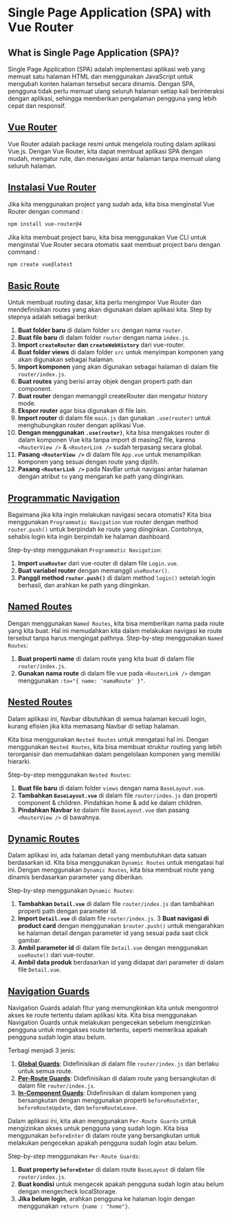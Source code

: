 # Single Page Application (SPA) with Vue Router

## What is Single Page Application (SPA)?
Single Page Application (SPA) adalah implementasi aplikasi web yang memuat satu halaman HTML dan menggunakan JavaScript untuk mengubah konten halaman tersebut secara dinamis. Dengan SPA, pengguna tidak perlu memuat ulang seluruh halaman setiap kali berinteraksi dengan aplikasi, sehingga memberikan pengalaman pengguna yang lebih cepat dan responsif.

## [Vue Router](https://router.vuejs.org/introduction.html)
Vue Router adalah package resmi untuk mengelola routing dalam aplikasi Vue.js. Dengan Vue Router, kita dapat membuat aplikasi SPA dengan mudah, mengatur rute, dan menavigasi antar halaman tanpa memuat ulang seluruh halaman.

## [Instalasi Vue Router](https://router.vuejs.org/installation.html)
Jika kita menggunakan project yang sudah ada, kita bisa menginstal Vue Router dengan command :

```bash
npm install vue-router@4
``` 

Jika kita membuat project baru, kita bisa menggunakan Vue CLI untuk menginstal Vue Router secara otomatis saat membuat project baru dengan command :

```bash
npm create vue@latest
```

## [Basic Route](https://router.vuejs.org/guide/)
Untuk membuat routing dasar, kita perlu mengimpor Vue Router dan mendefinisikan routes yang akan digunakan dalam aplikasi kita. Step by stepnya adalah sebagai berikut:

1. **Buat folder baru** di dalam folder `src` dengan nama `router`.
2. **Buat file baru** di dalam folder `router` dengan nama `index.js`.
3. **Import `createRouter` dan `createWebHistory`** dari vue-router.
4. **Buat folder views** di dalam folder `src` untuk menyimpan komponen yang akan digunakan sebagai halaman.
5. **Import komponen** yang akan digunakan sebagai halaman di dalam file `router/index.js`.
6. **Buat routes** yang berisi array objek dengan properti path dan component.
7. **Buat router** dengan memanggil createRouter dan mengatur history mode. 
8. **Ekspor router** agar bisa digunakan di file lain.
9. **Import router** di dalam file `main.js` dan gunakan `.use(router)` untuk menghubungkan router dengan aplikasi Vue.
10. **Dengan menggunakan `.use(router)`**, kita bisa mengakses router di dalam komponen Vue kita tanpa import di masing2 file, karena `<RouterView />` & `<RouterLink />` sudah terpasang secara global.
11. **Pasang `<RouterView />`** di dalam file `App.vue` untuk menampilkan komponen yang sesuai dengan route yang dipilih.
12. **Pasang `<RouterLink />`** pada NavBar untuk navigasi antar halaman dengan atribut `to` yang mengarah ke path yang diinginkan.

## [Programmatic Navigation](https://router.vuejs.org/guide/essentials/navigation.html)
Bagaimana jika kita ingin melakukan navigasi secara otomatis? Kita bisa menggunakan `Programmatic Navigation` vue router dengan method `router.push()` untuk berpindah ke route yang diinginkan. Contohnya, sehabis login kita ingin berpindah ke halaman dashboard. 

Step-by-step menggunakan `Programmatic Navigation`:
1. **Import `useRouter`** dari vue-router di dalam file `Login.vue`.
2. **Buat variabel router** dengan memanggil `useRouter()`.
3. **Panggil method `router.push()`** di dalam method `login()` setelah login berhasil, dan arahkan ke path yang diinginkan.

## [Named Routes](https://router.vuejs.org/guide/essentials/named-routes.html#Named-Routes)
Dengan menggunakan `Named Routes`, kita bisa memberikan nama pada route yang kita buat. Hal ini memudahkan kita dalam melakukan navigasi ke route tersebut tanpa harus mengingat pathnya.
Step-by-step menggunakan `Named Routes`:
1. **Buat properti name** di dalam route yang kita buat di dalam file `router/index.js`.
2. **Gunakan nama route** di dalam file vue pada `<RouterLink />` dengan menggunakan `:to="{ name: 'namaRoute' }"`.

## [Nested Routes](https://router.vuejs.org/guide/essentials/nested-routes.html)
Dalam aplikasi ini, Navbar dibutuhkan di semua halaman kecuali login, kurang efisien jika kita memasang Navbar di setiap halaman. 

Kita bisa menggunakan `Nested Routes` untuk mengatasi hal ini. Dengan menggunakan `Nested Routes`, kita bisa membuat struktur routing yang lebih terorganisir dan memudahkan dalam pengelolaan komponen yang memiliki hierarki.

Step-by-step menggunakan `Nested Routes`:
1. **Buat file baru** di dalam folder `views` dengan nama `BaseLayout.vue`.
2. **Tambahkan `BaseLayout.vue`** di dalam file `router/index.js` dan properti component & children. Pindahkan home & add ke dalam children.
3. **Pindahkan Navbar** ke dalam file `BaseLayout.vue` dan pasang `<RouterView />` di bawahnya.

## [Dynamic Routes](https://router.vuejs.org/guide/essentials/dynamic-matching.html#Dynamic-Route-Matching-with-Params)
Dalam aplikasi ini, ada halaman detail yang membutuhkan data satuan berdasarkan id. Kita bisa menggunakan `Dynamic Routes` untuk mengatasi hal ini. Dengan menggunakan `Dynamic Routes`, kita bisa membuat route yang dinamis berdasarkan parameter yang diberikan.

Step-by-step menggunakan `Dynamic Routes`:
1. **Tambahkan `Detail.vue`** di dalam file `router/index.js` dan tambahkan properti path dengan parameter id.
2. **Import `Detail.vue`** di dalam file `router/index.js`.
3 **Buat navigasi di product card** dengan menggunakan `$router.push()` untuk mengarahkan ke halaman detail dengan parameter id yang sesuai pada saat click gambar.
4. **Ambil parameter id** di dalam file `Detail.vue` dengan menggunakan `useRoute()` dari vue-router.
5. **Ambil data produk** berdasarkan id yang didapat dari parameter di dalam file `Detail.vue`.

## [Navigation Guards](https://router.vuejs.org/guide/advanced/navigation-guards.html)
Navigation Guards adalah fitur yang memungkinkan kita untuk mengontrol akses ke route tertentu dalam aplikasi kita. Kita bisa menggunakan Navigation Guards untuk melakukan pengecekan sebelum mengizinkan pengguna untuk mengakses route tertentu, seperti memeriksa apakah pengguna sudah login atau belum.

Terbagi menjadi 3 jenis:
1. [**Global Guards**](https://router.vuejs.org/guide/advanced/navigation-guards.html#Global-Before-Guards): Didefinisikan di dalam file `router/index.js` dan berlaku untuk semua route. 
2. [**Per-Route Guards**](https://router.vuejs.org/guide/advanced/navigation-guards.html#Per-Route-Guard): Didefinisikan di dalam route yang bersangkutan di dalam file `router/index.js`.
3. [**In-Component Guards**](https://router.vuejs.org/guide/advanced/navigation-guards.html#In-Component-Guards): Didefinisikan di dalam komponen yang bersangkutan dengan menggunakan properti `beforeRouteEnter`, `beforeRouteUpdate`, dan `beforeRouteLeave`.


Dalam aplikasi ini, kita akan menggunakan `Per-Route Guards` untuk mengizinkan akses untuk pengguna yang sudah login. Kita bisa menggunakan `beforeEnter` di dalam route yang bersangkutan untuk melakukan pengecekan apakah pengguna sudah login atau belum.

Step-by-step menggunakan `Per-Route Guards`:
1. **Buat property `beforeEnter`** di dalam route `BaseLayout` di dalam file `router/index.js`.
2. **Buat kondisi** untuk mengecek apakah pengguna sudah login atau belum dengan mengecheck localStorage.
3. **Jika belum login**, arahkan pengguna ke halaman login dengan menggunakan `return {name : "home"}`.
